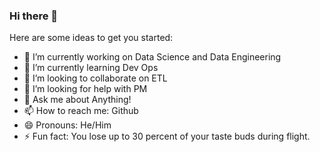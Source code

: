 ### Hi there 👋




Here are some ideas to get you started:

- 🔭 I’m currently working on Data Science and Data Engineering
- 🌱 I’m currently learning Dev Ops
- 👯 I’m looking to collaborate on ETL 
- 🤔 I’m looking for help with PM
- 💬 Ask me about Anything!
- 📫 How to reach me: Github
- 😄 Pronouns: He/Him
- ⚡ Fun fact: You lose up to 30 percent of your taste buds during flight.

